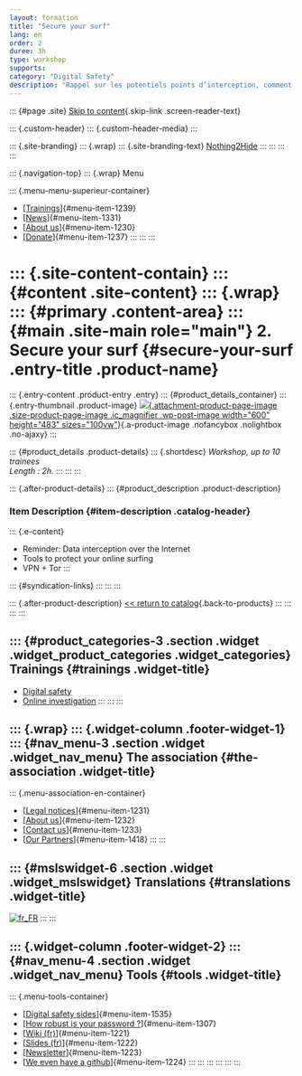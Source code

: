 ```yaml
---
layout: formation
title: "Secure your surf"
lang: en
order: 2
duree: 3h
type: workshop
supports: 
category: "Digital Safety"
description: "Rappel sur les potentiels points d’interception, comment protéger son activité en ligne, comprendre https, les VPN et Tor."
---
```


::: {#page .site}
[Skip to content](#content){.skip-link .screen-reader-text}

::: {.custom-header}
::: {.custom-header-media}
:::

::: {.site-branding}
::: {.wrap}
::: {.site-branding-text}
[Nothing2Hide](https://nothing2hide.org/en/)
:::
:::
:::
:::

::: {.navigation-top}
::: {.wrap}
Menu

::: {.menu-menu-superieur-container}
-   [[Trainings](https://nothing2hide.org/en/catalog-trainings/)]{#menu-item-1239}
-   [[News](https://nothing2hide.org/en/category/news/)]{#menu-item-1331}
-   [[About
    us](https://nothing2hide.org/en/who-we-are/)]{#menu-item-1230}
-   [[Donate](https://nothing2hide.org/en/donate/)]{#menu-item-1237}
:::
:::
:::

::: {.site-content-contain}
::: {#content .site-content}
::: {.wrap}
::: {#primary .content-area}
::: {#main .site-main role="main"}
2. Secure your surf {#secure-your-surf .entry-title .product-name}
===================

::: {.entry-content .product-entry .entry}
::: {#product_details_container}
::: {.entry-thumbnail .product-image}
[![](https://nothing2hide.org/en/wp-content/uploads/sites/2/2018/02/surfsecure.jpg){.attachment-product-page-image
.size-product-page-image .ic_magnifier .wp-post-image width="600"
height="483"
sizes="100vw"}](https://nothing2hide.org/en/wp-content/uploads/sites/2/2018/02/surfsecure.jpg){.a-product-image
.nofancybox .nolightbox .no-ajaxy}
:::

::: {#product_details .product-details}
::: {.shortdesc}
*Workshop, up to 10 trainees*\
*Length : 2h.*
:::
:::
:::

::: {.after-product-details}
::: {#product_description .product-description}
### Item Description {#item-description .catalog-header}

::: {.e-content}
-   Reminder: Data interception over the Internet
-   Tools to protect your online surfing
-   VPN + Tor
:::

::: {#syndication-links}
:::
:::
:::

::: {.after-product-description}
[\<\< return to
catalog](https://nothing2hide.org/en/catalog-trainings/){.back-to-products}
:::
:::
:::
:::

::: {#product_categories-3 .section .widget .widget_product_categories .widget_categories}
Trainings {#trainings .widget-title}
---------

-   [Digital
    safety](https://nothing2hide.org/en/trainings/digital-security/)
-   [Online
    investigation](https://nothing2hide.org/en/trainings/online-investigation/)
:::
:::
:::

::: {.wrap}
::: {.widget-column .footer-widget-1}
::: {#nav_menu-3 .section .widget .widget_nav_menu}
The association {#the-association .widget-title}
---------------

::: {.menu-association-en-container}
-   [[Legal
    notices](https://nothing2hide.org/en/legal-notices/)]{#menu-item-1231}
-   [[About
    us](https://nothing2hide.org/en/who-we-are/)]{#menu-item-1232}
-   [[Contact
    us](https://nothing2hide.org/en/contact/)]{#menu-item-1233}
-   [[Our
    Partners](https://nothing2hide.org/en/partners/)]{#menu-item-1418}
:::
:::

::: {#mslswidget-6 .section .widget .widget_mslswidget}
Translations {#translations .widget-title}
------------

[![fr\_FR](https://nothing2hide.org/en/wp-content/plugins/multisite-language-switcher/flags/fr.png)](https://nothing2hide.org/fr/catalog-trainings/securiser-sa-navigation/ "fr_FR")
:::
:::

::: {.widget-column .footer-widget-2}
::: {#nav_menu-4 .section .widget .widget_nav_menu}
Tools {#tools .widget-title}
-----

::: {.menu-tools-container}
-   [[Digital safety
    sides](https://nothing2hide.org/slides/en/)]{#menu-item-1535}
-   [[How robust is your password
    ?](https://nothing2hide.org/en/password-checker/)]{#menu-item-1307}
-   [[Wiki (fr)](/wiki)]{#menu-item-1221}
-   [[Slides (fr)](/slides)]{#menu-item-1222}
-   [[Newsletter](https://nothing2hide.org/cgi-bin/mailman/listinfo/news)]{#menu-item-1223}
-   [[We even have a
    github](https://github.com/nothing2hide)]{#menu-item-1224}
:::
:::
:::
:::
:::
:::
